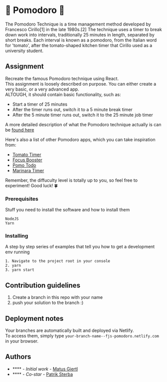 # 🍅 Pomodoro 🍅

The Pomodoro Technique is a time management method developed by Francesco Cirillo[1] in the late 1980s.[2] The technique uses a timer to break down work into intervals, traditionally 25 minutes in length, separated by short breaks. Each interval is known as a pomodoro, from the Italian word for 'tomato', after the tomato-shaped kitchen timer that Cirillo used as a university student.  

## Assignment

Recreate the famous Pomodoro technique using React.  
This assignment is loosely described on purpose. You can either create a very basic, or a very advanced app.  
ALTOUGH, it should contain basic functionality, such as:

* Start a timer of 25 minutes
* After the timer runs out, switch it to a 5 minute break timer
* After the 5 minute timer runs out, switch it to the 25 minute job timer

A more detailed description of what the Pomodoro technique actually is can be [found here](https://lifehacker.com/productivity-101-a-primer-to-the-pomodoro-technique-1598992730) 

Here's also a list of other Pomodoro apps, which you can take inspiration from:

* [Tomato Timer](https://tomato-timer.com/)
* [Focus Booster](https://www.focusboosterapp.com/)
* [Pomo Todo](https://pomotodo.com/?utm_source=zapier.com&utm_medium=referral&utm_campaign=zapier)
* [Marinara Timer](https://www.marinaratimer.com/?utm_source=zapier.com&utm_medium=referral&utm_campaign=zapier)

Remember, the diffuculty level is totally up to you, so feel free to experiment!
Good luck! 🍀

### Prerequisites

Stuff you need to install the software and how to install them

```
NodeJS
Yarn
```

### Installing

A step by step series of examples that tell you how to get a development env running

```
1. Navigate to the project root in your console
2. yarn
3. yarn start
```

## Contribution guidelines

1. Create a branch in this repo with your name
2. push your solution to the branch :)

## Deployment notes
Your branches are automatically built and deployed via Netlify.  
To access them, simply type `your-branch-name--fjs-pomodoro.netlify.com` in your browser.

## Authors

- \*\*\*\* - _Initial work_ - [Matus Giertl](https://github.com/MattGiertl)
- \*\*\*\* - _Co-star_ - [Patrik Sterba](https://github.com/patrikSterbic)
